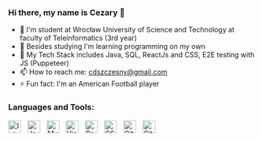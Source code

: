 ### Hi there, my name is Cezary 👋

- 🔭 I'm student at Wrocław University of Science and Technology at faculty of Teleinformatics (3rd year)
- 🌱 Besides studying I'm learning programming on my own
- 💬 My  Tech Stack includes Java, SQL, ReactJs and CSS, E2E testing with JS (Puppeteer)
- 📫 How to reach me: cdszczesny@gmail.com
- ⚡ Fun fact: I'm an American Football player

### Languages and Tools:

<img align="left" alt="IntelliJ" width="26px" src="https://blog.jetbrains.com/wp-content/uploads/2019/01/idea_icon.svg" style="padding-right:10px;" />
<img align="left" alt="Java" width="26px" src="https://www.vectorlogo.zone/logos/java/java-icon.svg" style="padding-right:10px;" />
<img align="left" alt="MySQL" width="26px" src="https://cdn.jsdelivr.net/gh/devicons/devicon/icons/mysql/mysql-original.svg" style="padding-right:10px;" />
<img align="left" alt="Visual Studio Code" width="26px" src="https://cdn.jsdelivr.net/gh/devicons/devicon/icons/vscode/vscode-original.svg" style="padding-right:10px;" />
<img align="left" alt="React" width="26px" src="https://cdn.jsdelivr.net/gh/devicons/devicon/icons/react/react-original.svg" style="padding-right:10px;" />
<img align="left" alt="CSS3" width="26px" src="https://cdn.jsdelivr.net/gh/devicons/devicon/icons/css3/css3-original.svg" style="padding-right:10px;" />
<img align="left" alt="Git" width="26px" src="https://cdn.jsdelivr.net/gh/devicons/devicon/icons/git/git-original.svg" style="padding-right:10px;" />
<img align="left" alt="GitHub" width="26px" src="https://user-images.githubusercontent.com/3369400/139447912-e0f43f33-6d9f-45f8-be46-2df5bbc91289.png" style="padding-right:10px;" />
